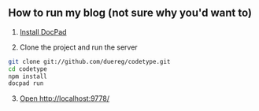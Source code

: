 ## How to run my blog (not sure why you'd want to)

1. [Install DocPad](https://github.com/bevry/docpad)

2. Clone the project and run the server

``` bash
git clone git://github.com/duereg/codetype.git
cd codetype
npm install
docpad run
```

3. [Open http://localhost:9778/](http://localhost:9778/)

